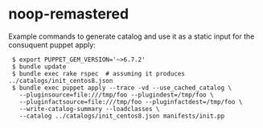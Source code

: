 # noop-remastered

Example commands to generate catalog and use it as a static input for the consuquent puppet apply:
```
 $ export PUPPET_GEM_VERSION='~>6.7.2'
 $ bundle update
 $ bundle exec rake rspec  # assuming it produces ../catalogs/init_centos8.json
 $ bundle exec puppet apply --trace -vd --use_cached_catalog \
   --pluginsource=file:///tmp/foo --plugindest=/tmp/foo \
   --pluginfactsource=file:///tmp/foo --pluginfactdest=/tmp/foo \
   --write-catalog-summary --loadclasses \
   --catalog ../catalogs/init_centos8.json manifests/init.pp
```

